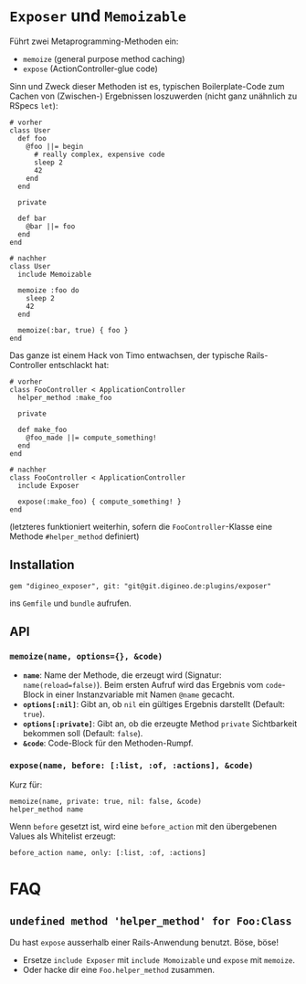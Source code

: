 # `Exposer` und `Memoizable`

Führt zwei Metaprogramming-Methoden ein:

- `memoize` (general purpose method caching)
- `expose` (ActionController-glue code)

Sinn und Zweck dieser Methoden ist es, typischen Boilerplate-Code zum Cachen
von (Zwischen-) Ergebnissen loszuwerden (nicht ganz unähnlich zu RSpecs `let`):

    # vorher
    class User
      def foo
        @foo ||= begin
          # really complex, expensive code
          sleep 2
          42
        end
      end

      private

      def bar
        @bar ||= foo
      end
    end

    # nachher
    class User
      include Memoizable

      memoize :foo do
        sleep 2
        42
      end

      memoize(:bar, true) { foo }
    end

Das ganze ist einem Hack von Timo entwachsen, der typische Rails-Controller
entschlackt hat:

    # vorher
    class FooController < ApplicationController
      helper_method :make_foo

      private

      def make_foo
        @foo_made ||= compute_something!
      end
    end

    # nachher
    class FooController < ApplicationController
      include Exposer

      expose(:make_foo) { compute_something! }
    end

(letzteres funktioniert weiterhin, sofern die `FooController`-Klasse eine
Methode `#helper_method` definiert)

## Installation

    gem "digineo_exposer", git: "git@git.digineo.de:plugins/exposer"

ins `Gemfile` und `bundle` aufrufen.

## API

### `memoize(name, options={}, &code)`

- **`name`**:
  Name der Methode, die erzeugt wird (Signatur: `name(reload=false)`). Beim ersten
  Aufruf wird das Ergebnis vom `code`-Block in einer Instanzvariable mit Namen
  `@name` gecacht.
- **`options[:nil]`**:
  Gibt an, ob `nil` ein gültiges Ergebnis darstellt (Default: `true`).
- **`options[:private]`**:
  Gibt an, ob die erzeugte Method `private` Sichtbarkeit bekommen soll
  (Default: `false`).
- **`&code`**:
  Code-Block für den Methoden-Rumpf.

### `expose(name, before: [:list, :of, :actions], &code)`

Kurz für:

    memoize(name, private: true, nil: false, &code)
    helper_method name

Wenn `before` gesetzt ist, wird eine `before_action` mit den übergebenen Values
als Whitelist erzeugt:

    before_action name, only: [:list, :of, :actions]

# FAQ

## `undefined method 'helper_method' for Foo:Class`

Du hast `expose` ausserhalb einer Rails-Anwendung benutzt. Böse, böse!

- Ersetze `include Exposer` mit `include Momoizable` und `expose` mit `memoize`.
- Oder hacke dir eine `Foo.helper_method` zusammen.
